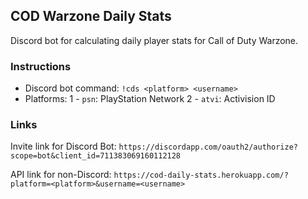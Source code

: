 ## COD Warzone Daily Stats
Discord bot for calculating daily player stats for Call of Duty Warzone.

### Instructions
- Discord bot command: `!cds <platform> <username>`
- Platforms:
 1 - `psn`: PlayStation Network
 2 - `atvi`: Activision ID

### Links
Invite link for Discord Bot: `https://discordapp.com/oauth2/authorize?scope=bot&client_id=711383069160112128`

API link for non-Discord: `https://cod-daily-stats.herokuapp.com/?platform=<platform>&username=<username>`


